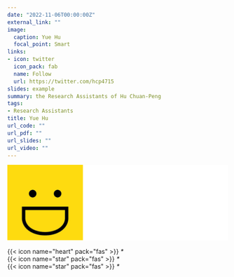 ```yaml
---
date: "2022-11-06T00:00:00Z"
external_link: ""
image:
  caption: Yue Hu
  focal_point: Smart
links:
- icon: twitter
  icon_pack: fab
  name: Follow
  url: https://twitter.com/hcp4715
slides: example
summary: the Research Assistants of Hu Chuan-Peng
tags:
- Research Assistants
title: Yue Hu
url_code: ""
url_pdf: ""
url_slides: ""
url_video: ""
---
```

![](images/hy1.png)

 
{{< icon name="heart" pack="fas" >}} _*_  
{{< icon name="star" pack="fas" >}} _*_  
{{< icon name="star" pack="fas" >}} _*_  


